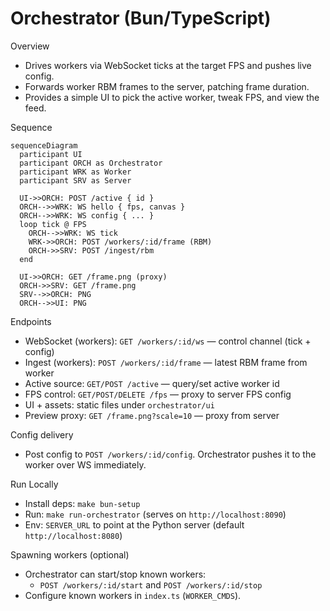 # Orchestrator (Bun/TypeScript)

Overview
- Drives workers via WebSocket ticks at the target FPS and pushes live config.
- Forwards worker RBM frames to the server, patching frame duration.
- Provides a simple UI to pick the active worker, tweak FPS, and view the feed.

Sequence
```mermaid
sequenceDiagram
  participant UI
  participant ORCH as Orchestrator
  participant WRK as Worker
  participant SRV as Server

  UI->>ORCH: POST /active { id }
  ORCH-->>WRK: WS hello { fps, canvas }
  ORCH-->>WRK: WS config { ... }
  loop tick @ FPS
    ORCH-->>WRK: WS tick
    WRK->>ORCH: POST /workers/:id/frame (RBM)
    ORCH->>SRV: POST /ingest/rbm
  end

  UI->>ORCH: GET /frame.png (proxy)
  ORCH->>SRV: GET /frame.png
  SRV-->>ORCH: PNG
  ORCH-->>UI: PNG
```

Endpoints
- WebSocket (workers): `GET /workers/:id/ws` — control channel (tick + config)
- Ingest (workers): `POST /workers/:id/frame` — latest RBM frame from worker
- Active source: `GET/POST /active` — query/set active worker id
- FPS control: `GET/POST/DELETE /fps` — proxy to server FPS config
- UI + assets: static files under `orchestrator/ui`
- Preview proxy: `GET /frame.png?scale=10` — proxy from server

Config delivery
- Post config to `POST /workers/:id/config`. Orchestrator pushes it to the worker over WS immediately.

Run Locally
- Install deps: `make bun-setup`
- Run: `make run-orchestrator` (serves on `http://localhost:8090`)
- Env: `SERVER_URL` to point at the Python server (default `http://localhost:8080`)

Spawning workers (optional)
- Orchestrator can start/stop known workers:
  - `POST /workers/:id/start` and `POST /workers/:id/stop`
- Configure known workers in `index.ts` (`WORKER_CMDS`).
